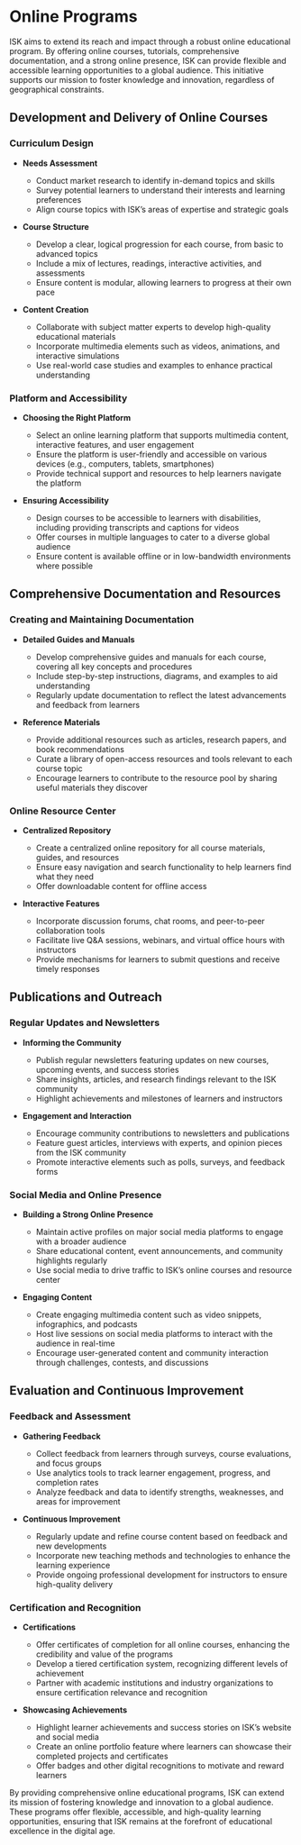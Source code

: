 # Online Programs

ISK aims to extend its reach and impact through a robust online educational program. By offering online courses, tutorials, comprehensive documentation, and a strong online presence, ISK can provide flexible and accessible learning opportunities to a global audience. This initiative supports our mission to foster knowledge and innovation, regardless of geographical constraints.

## Development and Delivery of Online Courses
### Curriculum Design
- **Needs Assessment**
    - Conduct market research to identify in-demand topics and skills
    - Survey potential learners to understand their interests and learning preferences
    - Align course topics with ISK’s areas of expertise and strategic goals

- **Course Structure**
    - Develop a clear, logical progression for each course, from basic to advanced topics
    - Include a mix of lectures, readings, interactive activities, and assessments
    - Ensure content is modular, allowing learners to progress at their own pace

- **Content Creation**
    - Collaborate with subject matter experts to develop high-quality educational materials
    - Incorporate multimedia elements such as videos, animations, and interactive simulations
    - Use real-world case studies and examples to enhance practical understanding

### Platform and Accessibility
- **Choosing the Right Platform**
    - Select an online learning platform that supports multimedia content, interactive features, and user engagement
    - Ensure the platform is user-friendly and accessible on various devices (e.g., computers, tablets, smartphones)
    - Provide technical support and resources to help learners navigate the platform

- **Ensuring Accessibility**
    - Design courses to be accessible to learners with disabilities, including providing transcripts and captions for videos
    - Offer courses in multiple languages to cater to a diverse global audience
    - Ensure content is available offline or in low-bandwidth environments where possible

##  Comprehensive Documentation and Resources
### Creating and Maintaining Documentation
- **Detailed Guides and Manuals**
    - Develop comprehensive guides and manuals for each course, covering all key concepts and procedures
    - Include step-by-step instructions, diagrams, and examples to aid understanding
    - Regularly update documentation to reflect the latest advancements and feedback from learners

- **Reference Materials**
    - Provide additional resources such as articles, research papers, and book recommendations
    - Curate a library of open-access resources and tools relevant to each course topic
    - Encourage learners to contribute to the resource pool by sharing useful materials they discover

### Online Resource Center
- **Centralized Repository**
    - Create a centralized online repository for all course materials, guides, and resources
    - Ensure easy navigation and search functionality to help learners find what they need
    - Offer downloadable content for offline access

- **Interactive Features**
    - Incorporate discussion forums, chat rooms, and peer-to-peer collaboration tools
    - Facilitate live Q&A sessions, webinars, and virtual office hours with instructors
    - Provide mechanisms for learners to submit questions and receive timely responses

##  Publications and Outreach
### Regular Updates and Newsletters
- **Informing the Community**
    - Publish regular newsletters featuring updates on new courses, upcoming events, and success stories
    - Share insights, articles, and research findings relevant to the ISK community
    - Highlight achievements and milestones of learners and instructors

- **Engagement and Interaction**
    - Encourage community contributions to newsletters and publications
    - Feature guest articles, interviews with experts, and opinion pieces from the ISK community
    - Promote interactive elements such as polls, surveys, and feedback forms

### Social Media and Online Presence
- **Building a Strong Online Presence**
    - Maintain active profiles on major social media platforms to engage with a broader audience
    - Share educational content, event announcements, and community highlights regularly
    - Use social media to drive traffic to ISK’s online courses and resource center

- **Engaging Content**
    - Create engaging multimedia content such as video snippets, infographics, and podcasts
    - Host live sessions on social media platforms to interact with the audience in real-time
    - Encourage user-generated content and community interaction through challenges, contests, and discussions

##  Evaluation and Continuous Improvement
### Feedback and Assessment
- **Gathering Feedback**
    - Collect feedback from learners through surveys, course evaluations, and focus groups
    - Use analytics tools to track learner engagement, progress, and completion rates
    - Analyze feedback and data to identify strengths, weaknesses, and areas for improvement

- **Continuous Improvement**
    - Regularly update and refine course content based on feedback and new developments
    - Incorporate new teaching methods and technologies to enhance the learning experience
    - Provide ongoing professional development for instructors to ensure high-quality delivery

### Certification and Recognition
- **Certifications**
    - Offer certificates of completion for all online courses, enhancing the credibility and value of the programs
    - Develop a tiered certification system, recognizing different levels of achievement
    - Partner with academic institutions and industry organizations to ensure certification relevance and recognition

- **Showcasing Achievements**
    - Highlight learner achievements and success stories on ISK’s website and social media
    - Create an online portfolio feature where learners can showcase their completed projects and certificates
    - Offer badges and other digital recognitions to motivate and reward learners

By providing comprehensive online educational programs, ISK can extend its mission of fostering knowledge and innovation to a global audience. These programs offer flexible, accessible, and high-quality learning opportunities, ensuring that ISK remains at the forefront of educational excellence in the digital age.
